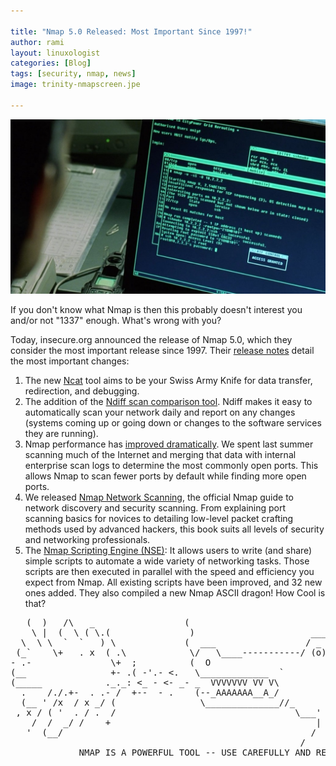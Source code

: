 ```yaml
---

title: "Nmap 5.0 Released: Most Important Since 1997!"
author: rami
layout: linuxologist 
categories: [Blog]
tags: [security, nmap, news]
image: trinity-nmapscreen.jpe

---
```


![trinity-nmapscreen-hd-crop-1200x728](/assets/images/content/blog/trinity-nmapscreen.jpeg)

If you don't know what Nmap is then this probably doesn't interest you and/or not "1337" enough. What's wrong with you?

Today, insecure.org announced the release of Nmap 5.0, which they consider the most important release since 1997\. Their [release notes](http://nmap.org/5/) detail the most important changes:

1. The new [Ncat]( http://nmap.org/ncat/ ) tool aims to be your Swiss Army Knife for data transfer, redirection, and debugging.
2. The addition of the [Ndiff scan comparison tool]( http://nmap.org/ndiff ). Ndiff makes it easy to automatically scan your network daily and report on any changes (systems coming up or going down or changes to the software services they are running).
3. Nmap performance has [improved dramatically]( http://nmap.org/5#changes-performance ). We spent last summer scanning much of the Internet and merging that data with internal enterprise scan logs to determine the most commonly open ports. This allows Nmap to scan fewer ports by default while finding more open ports.
4. We released [Nmap Network Scanning]( http://nmap.org/book ), the official Nmap guide to network discovery and security scanning. From explaining port scanning basics for novices to detailing low-level packet crafting methods used by advanced hackers, this book suits all levels of security and networking professionals.
5. The [Nmap Scripting Engine \(NSE\)]( http://nmap.org/book/nse.html ): It allows users to write (and share) simple scripts to automate a wide variety of networking tasks. Those scripts are then executed in parallel with the speed and efficiency you expect from Nmap. All existing scripts have been improved, and 32 new ones added.
They also compiled a new Nmap ASCII dragon! How Cool is that?

<pre>
   (  )   /\   _                 (
    \ |  (  \ ( \.(               )                      _____
  \  \ \  `  `   ) \             (  ___                 / _   \
 (_`    \+   . x  ( .\            \/   \____-----------/ (o)   \_
- .-               \+  ;          (  O                           \____
(__                +- .( -'.- <.   \_____________  `              \  /
(_____            ._._: <_ - <- _- _  VVVVVVV VV V\                \/
  .    /./.+-  . .- /  +--  - .    (--_AAAAAAA__A_/                |
  (__ ' /x  / x _/ (                \______________//_              \_______
 , x / ( '  . / .  /                                  \___'          \     /
    /  /  _/ /    +                                       |           \   /
   '  (__/                                               /              \/
                                                       /                  \
             NMAP IS A POWERFUL TOOL -- USE CAREFULLY AND RESPONSIBLY
   </pre> 
